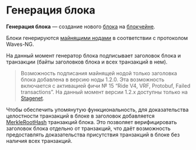 # Генерация блока

**Генерация блока** — создание нового [блока](/ru/blockchain/block/) на [блокчейне](/ru/blockchain/blockchain/).

Блоки генерируются [майнящими нодами](/ru/blockchain/node/mining-node) в соответствии с протоколом Waves-NG.

На данный момент генератор блока подписывает заголовок блока и транзакции (байты заголовков блока и всех транзакций в нем).

> Возможность подписания майнящей нодой только заголовка блока добавлена в версию ноды 1.2.0. Эта возможность включается с активацией фичи №&nbsp;15 “Ride V4, VRF, Protobuf, Failed transactions”. На данный момент версии 1.2.x доступны только на [Stagenet](/ru/blockchain/blockchain-network/stage-network).

Чтобы обеспечить упомянутую функциональность, для доказательства целостности транзакций в блоке в заголовок добавляется [MerkleRootHash](https://en.wikipedia.org/wiki/Merkle_tree) транзакций блока. Это позволяет верифицировать заголовок блока отдельно от транзакций, что даёт возможность предоставлять доказательства присутствия транзакций в блоке без наличия всех транзакций.
